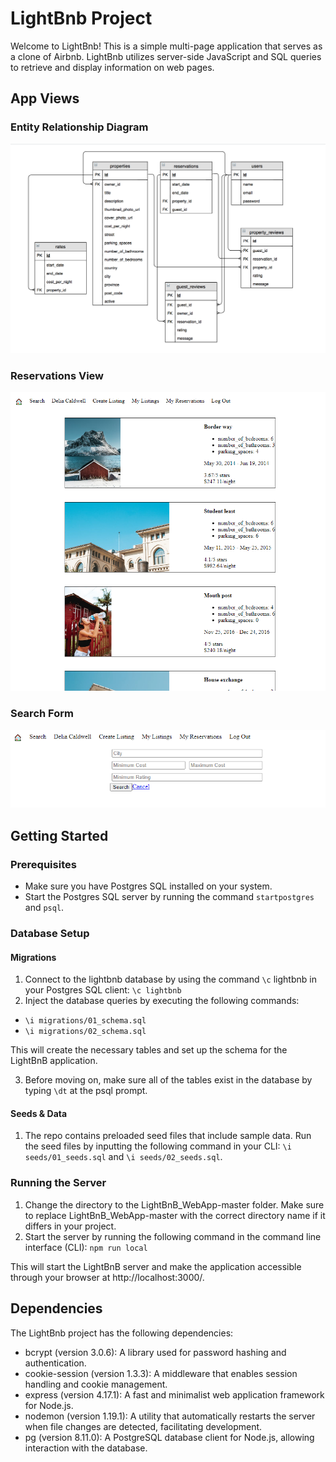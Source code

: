 
# LightBnb Project

Welcome to LightBnb! This is a simple multi-page application that serves as a clone of Airbnb. LightBnb utilizes server-side JavaScript and SQL queries to retrieve and display information on web pages.

## App Views

### Entity Relationship Diagram
![ERD](https://github.com/x-saim/LightBnB/blob/master/docs/LightBnb_ERD.png?raw=true)

### Reservations View
![Reservations](https://github.com/x-saim/LightBnB/blob/master/docs/Create_listing.png?raw=true)

### Search Form
![Create Listing](https://github.com/x-saim/LightBnB/blob/master/docs/Search_form.png?raw=true)

## Getting Started

### Prerequisites
- Make sure you have Postgres SQL installed on your system.
- Start the Postgres SQL server by running the command `startpostgres` and `psql`.

### Database Setup

#### Migrations
1. Connect to the lightbnb database by using the command `\c` lightbnb in your Postgres SQL client: `\c lightbnb`
2. Inject the database queries by executing the following commands:

- `\i migrations/01_schema.sql`
- `\i migrations/02_schema.sql`

This will create the necessary tables and set up the schema for the LightBnB application.

3. Before moving on, make sure all of the tables exist in the database by typing `\dt` at the psql prompt.

#### Seeds & Data

1. The repo contains preloaded seed files that include sample data. Run the seed files by inputting the following command in your CLI: `\i seeds/01_seeds.sql` and `\i seeds/02_seeds.sql`.

### Running the Server

1. Change the directory to the LightBnB_WebApp-master folder. Make sure to replace LightBnB_WebApp-master with the correct directory name if it differs in your project.
2. Start the server by running the following command in the command line interface (CLI): `npm run local`

This will start the LightBnB server and make the application accessible through your browser at http://localhost:3000/.

## Dependencies
The LightBnb project has the following dependencies:

- bcrypt (version 3.0.6): A library used for password hashing and authentication.
- cookie-session (version 1.3.3): A middleware that enables session handling and cookie management.
- express (version 4.17.1): A fast and minimalist web application framework for Node.js.
- nodemon (version 1.19.1): A utility that automatically restarts the server when file changes are detected, facilitating development.
- pg (version 8.11.0): A PostgreSQL database client for Node.js, allowing interaction with the database.